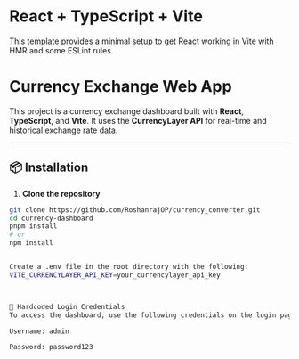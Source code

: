 # React + TypeScript + Vite

This template provides a minimal setup to get React working in Vite with HMR and some ESLint rules.


 # Currency Exchange Web App

This project is a currency exchange dashboard built with **React**, **TypeScript**, and **Vite**. It uses the **CurrencyLayer API** for real-time and historical exchange rate data.

---

## 📦 Installation

1. **Clone the repository**

```bash
git clone https://github.com/RoshanrajOP/currency_converter.git
cd currency-dashboard
pnpm install
# or
npm install


Create a .env file in the root directory with the following:
VITE_CURRENCYLAYER_API_KEY=your_currencylayer_api_key



🔑 Hardcoded Login Credentials
To access the dashboard, use the following credentials on the login page:

Username: admin

Password: password123

